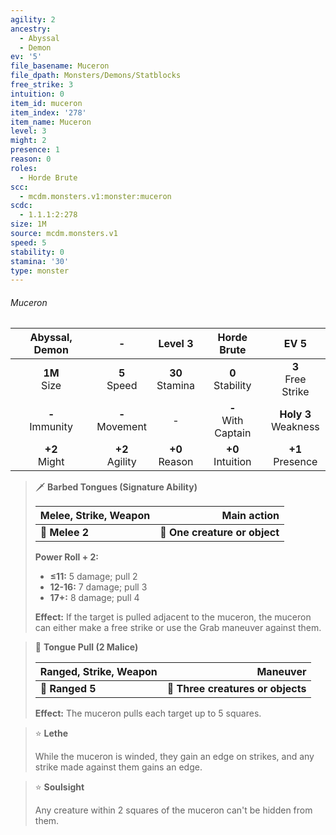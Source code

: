 ```yaml
---
agility: 2
ancestry:
  - Abyssal
  - Demon
ev: '5'
file_basename: Muceron
file_dpath: Monsters/Demons/Statblocks
free_strike: 3
intuition: 0
item_id: muceron
item_index: '278'
item_name: Muceron
level: 3
might: 2
presence: 1
reason: 0
roles:
  - Horde Brute
scc:
  - mcdm.monsters.v1:monster:muceron
scdc:
  - 1.1.1:2:278
size: 1M
source: mcdm.monsters.v1
speed: 5
stability: 0
stamina: '30'
type: monster
---
```


###### Muceron

|   Abyssal, Demon    |          -          |       Level 3       |       Horde Brute       |           EV 5           |
| :-----------------: | :-----------------: | :-----------------: | :---------------------: | :----------------------: |
|  **1M**<br/> Size   |  **5**<br/> Speed   | **30**<br/> Stamina |  **0**<br/> Stability   |  **3**<br/> Free Strike  |
| **-**<br/> Immunity | **-**<br/> Movement |          -          | **-**<br/> With Captain | **Holy 3**<br/> Weakness |
|  **+2**<br/> Might  | **+2**<br/> Agility | **+0**<br/> Reason  |  **+0**<br/> Intuition  |   **+1**<br/> Presence   |

<!-- -->
> 🗡 **Barbed Tongues (Signature Ability)**
>
> | **Melee, Strike, Weapon** |               **Main action** |
> | ------------------------- | ----------------------------: |
> | **📏 Melee 2**            | **🎯 One creature or object** |
>
> **Power Roll + 2:**
>
> - **≤11:** 5 damage; pull 2
> - **12-16:** 7 damage; pull 3
> - **17+:** 8 damage; pull 4
>
> **Effect:** If the target is pulled adjacent to the muceron, the muceron can either make a free strike or use the Grab maneuver against them.

<!-- -->
> 🏹 **Tongue Pull (2 Malice)**
>
> | **Ranged, Strike, Weapon** |                      **Maneuver** |
> | -------------------------- | --------------------------------: |
> | **📏 Ranged 5**            | **🎯 Three creatures or objects** |
>
> **Effect:** The muceron pulls each target up to 5 squares.

<!-- -->
> ⭐️ **Lethe**
>
> While the muceron is winded, they gain an edge on strikes, and any strike made against them gains an edge.

<!-- -->
> ⭐️ **Soulsight**
>
> Any creature within 2 squares of the muceron can't be hidden from them.
